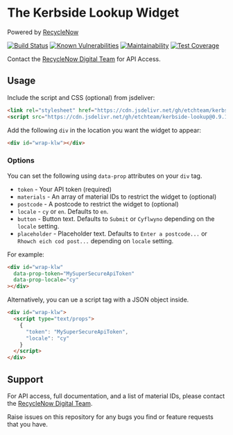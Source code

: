 # The Kerbside Lookup Widget
Powered by [RecycleNow](https://recyclenow.com)

[![Build Status](https://travis-ci.com/etchteam/kerbside-lookup.svg?branch=master)](https://travis-ci.com/etchteam/kerbside-lookup)
[![Known Vulnerabilities](https://snyk.io/test/github/etchteam/kerbside-lookup/badge.svg)](https://snyk.io/test/github/etchteam/kerbside-lookup)
[![Maintainability](https://api.codeclimate.com/v1/badges/b3f4691dfc9626559dd8/maintainability)](https://codeclimate.com/github/etchteam/kerbside-lookup/maintainability)
[![Test Coverage](https://api.codeclimate.com/v1/badges/b3f4691dfc9626559dd8/test_coverage)](https://codeclimate.com/github/etchteam/kerbside-lookup/test_coverage)

Contact the [RecycleNow Digital Team](mailto:digitalteam@wrap.co.uk) for API Access.

## Usage

Include the script and CSS (optional) from jsdeliver:

```html
<link rel="stylesheet" href="https://cdn.jsdelivr.net/gh/etchteam/kerbside-lookup@0.9.1/dist/index.css" />
<script src="https://cdn.jsdelivr.net/gh/etchteam/kerbside-lookup@0.9.1/dist/index.min.js" async defer></script>
```

Add the following `div` in the location you want the widget to appear:

```html
<div id="wrap-klw"></div>
```

### Options

You can set the following using `data-prop` attributes on your `div` tag.

* `token` - Your API token (required)
* `materials` - An array of material IDs to restrict the widget to (optional)
* `postcode` - A postcode to restrict the widget to (optional)
* `locale` - `cy` or `en`. Defaults to `en`.
* `button` - Button text. Defaults to `Submit` or `Cyflwyno` depending on the `locale` setting.
* `placeholder` - Placeholder text. Defaults to `Enter a postcode...` or `Rhowch eich cod post...` depending on `locale` setting.

For example:

```html
<div id="wrap-klw"
  data-prop-token="MySuperSecureApiToken"
  data-prop-locale="cy"
></div>
```

Alternatively, you can ue a script tag with a JSON object inside.

```html
<div id="wrap-klw">
  <script type="text/props">
    {
      "token": "MySuperSecureApiToken",
      "locale": "cy"
    }
  </script>
</div>
```

## Support

For API access, full documentation, and a list of material IDs, please contact the [RecycleNow Digital Team](mailto:digitalteam@wrap.co.uk).

Raise issues on this repository for any bugs you find or feature requests that you have.
